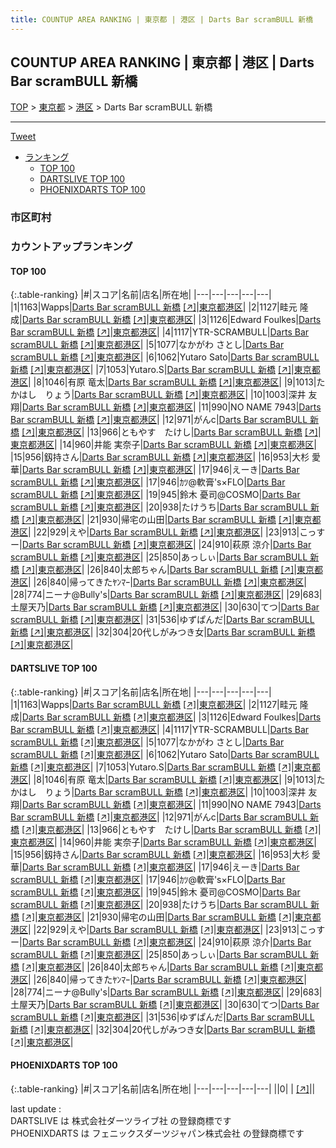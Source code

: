 ```yaml
---
title: COUNTUP AREA RANKING | 東京都 | 港区 | Darts Bar scramBULL 新橋
---
```

## COUNTUP AREA RANKING | 東京都 | 港区 | Darts Bar scramBULL 新橋

[TOP](/darts/rank/) > [東京都](/darts/rank/東京都/) > [港区](/darts/rank/東京都/港区/) > Darts Bar scramBULL 新橋

___

<a href="https://twitter.com/share?ref_src=twsrc%5Etfw" data-text="COUNTUP AREA RANKING | 東京都港区Darts Bar scramBULL 新橋" class="twitter-share-button" data-hashtags="DARTSLIVE,PHOENIXDARTS,darts,ダーツ" data-show-count="false">Tweet</a>

* [ランキング](#カウントアップランキング)
    * [TOP 100](#top-100)
    * [DARTSLIVE TOP 100](#dartslive-top-100)
    * [PHOENIXDARTS TOP 100](#phoenixdarts-top-100)

### 市区町村

<ul>

</ul>

### カウントアップランキング

#### TOP 100



{:.table-ranking}
|#|スコア|名前|店名|所在地|
|---|---|---|---|---|
|1|1163|<span class="rank-name-dl">Wapps</span>|<a href="/darts/rank/shops/0ab848a597990cf6774c926eb736cb5a.html">Darts Bar scramBULL 新橋</a> <a href="https://search.dartslive.com/jp/shop/0ab848a597990cf6774c926eb736cb5a">[↗]</a>|<a href="/darts/rank/東京都/港区">東京都港区</a>|
|2|1127|<span class="rank-name-dl">畦元 隆成</span>|<a href="/darts/rank/shops/0ab848a597990cf6774c926eb736cb5a.html">Darts Bar scramBULL 新橋</a> <a href="https://search.dartslive.com/jp/shop/0ab848a597990cf6774c926eb736cb5a">[↗]</a>|<a href="/darts/rank/東京都/港区">東京都港区</a>|
|3|1126|<span class="rank-name-dl">Edward Foulkes</span>|<a href="/darts/rank/shops/0ab848a597990cf6774c926eb736cb5a.html">Darts Bar scramBULL 新橋</a> <a href="https://search.dartslive.com/jp/shop/0ab848a597990cf6774c926eb736cb5a">[↗]</a>|<a href="/darts/rank/東京都/港区">東京都港区</a>|
|4|1117|<span class="rank-name-dl">YTR-SCRAMBULL</span>|<a href="/darts/rank/shops/0ab848a597990cf6774c926eb736cb5a.html">Darts Bar scramBULL 新橋</a> <a href="https://search.dartslive.com/jp/shop/0ab848a597990cf6774c926eb736cb5a">[↗]</a>|<a href="/darts/rank/東京都/港区">東京都港区</a>|
|5|1077|<span class="rank-name-dl">なかがわ さとし</span>|<a href="/darts/rank/shops/0ab848a597990cf6774c926eb736cb5a.html">Darts Bar scramBULL 新橋</a> <a href="https://search.dartslive.com/jp/shop/0ab848a597990cf6774c926eb736cb5a">[↗]</a>|<a href="/darts/rank/東京都/港区">東京都港区</a>|
|6|1062|<span class="rank-name-dl">Yutaro Sato</span>|<a href="/darts/rank/shops/0ab848a597990cf6774c926eb736cb5a.html">Darts Bar scramBULL 新橋</a> <a href="https://search.dartslive.com/jp/shop/0ab848a597990cf6774c926eb736cb5a">[↗]</a>|<a href="/darts/rank/東京都/港区">東京都港区</a>|
|7|1053|<span class="rank-name-dl">Yutaro.S</span>|<a href="/darts/rank/shops/0ab848a597990cf6774c926eb736cb5a.html">Darts Bar scramBULL 新橋</a> <a href="https://search.dartslive.com/jp/shop/0ab848a597990cf6774c926eb736cb5a">[↗]</a>|<a href="/darts/rank/東京都/港区">東京都港区</a>|
|8|1046|<span class="rank-name-dl">有原 竜太</span>|<a href="/darts/rank/shops/0ab848a597990cf6774c926eb736cb5a.html">Darts Bar scramBULL 新橋</a> <a href="https://search.dartslive.com/jp/shop/0ab848a597990cf6774c926eb736cb5a">[↗]</a>|<a href="/darts/rank/東京都/港区">東京都港区</a>|
|9|1013|<span class="rank-name-dl">たかはし　りょう</span>|<a href="/darts/rank/shops/0ab848a597990cf6774c926eb736cb5a.html">Darts Bar scramBULL 新橋</a> <a href="https://search.dartslive.com/jp/shop/0ab848a597990cf6774c926eb736cb5a">[↗]</a>|<a href="/darts/rank/東京都/港区">東京都港区</a>|
|10|1003|<span class="rank-name-dl">深井 友翔</span>|<a href="/darts/rank/shops/0ab848a597990cf6774c926eb736cb5a.html">Darts Bar scramBULL 新橋</a> <a href="https://search.dartslive.com/jp/shop/0ab848a597990cf6774c926eb736cb5a">[↗]</a>|<a href="/darts/rank/東京都/港区">東京都港区</a>|
|11|990|<span class="rank-name-dl">NO NAME 7943</span>|<a href="/darts/rank/shops/0ab848a597990cf6774c926eb736cb5a.html">Darts Bar scramBULL 新橋</a> <a href="https://search.dartslive.com/jp/shop/0ab848a597990cf6774c926eb736cb5a">[↗]</a>|<a href="/darts/rank/東京都/港区">東京都港区</a>|
|12|971|<span class="rank-name-dl">がんc</span>|<a href="/darts/rank/shops/0ab848a597990cf6774c926eb736cb5a.html">Darts Bar scramBULL 新橋</a> <a href="https://search.dartslive.com/jp/shop/0ab848a597990cf6774c926eb736cb5a">[↗]</a>|<a href="/darts/rank/東京都/港区">東京都港区</a>|
|13|966|<span class="rank-name-dl">ともやす　たけし</span>|<a href="/darts/rank/shops/0ab848a597990cf6774c926eb736cb5a.html">Darts Bar scramBULL 新橋</a> <a href="https://search.dartslive.com/jp/shop/0ab848a597990cf6774c926eb736cb5a">[↗]</a>|<a href="/darts/rank/東京都/港区">東京都港区</a>|
|14|960|<span class="rank-name-dl">井能 実奈子</span>|<a href="/darts/rank/shops/0ab848a597990cf6774c926eb736cb5a.html">Darts Bar scramBULL 新橋</a> <a href="https://search.dartslive.com/jp/shop/0ab848a597990cf6774c926eb736cb5a">[↗]</a>|<a href="/darts/rank/東京都/港区">東京都港区</a>|
|15|956|<span class="rank-name-dl">釼持さん</span>|<a href="/darts/rank/shops/0ab848a597990cf6774c926eb736cb5a.html">Darts Bar scramBULL 新橋</a> <a href="https://search.dartslive.com/jp/shop/0ab848a597990cf6774c926eb736cb5a">[↗]</a>|<a href="/darts/rank/東京都/港区">東京都港区</a>|
|16|953|<span class="rank-name-dl">大杉 愛華</span>|<a href="/darts/rank/shops/0ab848a597990cf6774c926eb736cb5a.html">Darts Bar scramBULL 新橋</a> <a href="https://search.dartslive.com/jp/shop/0ab848a597990cf6774c926eb736cb5a">[↗]</a>|<a href="/darts/rank/東京都/港区">東京都港区</a>|
|17|946|<span class="rank-name-dl">えーき</span>|<a href="/darts/rank/shops/0ab848a597990cf6774c926eb736cb5a.html">Darts Bar scramBULL 新橋</a> <a href="https://search.dartslive.com/jp/shop/0ab848a597990cf6774c926eb736cb5a">[↗]</a>|<a href="/darts/rank/東京都/港区">東京都港区</a>|
|17|946|<span class="rank-name-dl">ｶﾂ@軟膏&#x27;s×FLO</span>|<a href="/darts/rank/shops/0ab848a597990cf6774c926eb736cb5a.html">Darts Bar scramBULL 新橋</a> <a href="https://search.dartslive.com/jp/shop/0ab848a597990cf6774c926eb736cb5a">[↗]</a>|<a href="/darts/rank/東京都/港区">東京都港区</a>|
|19|945|<span class="rank-name-dl">鈴木 憂司@COSMO</span>|<a href="/darts/rank/shops/0ab848a597990cf6774c926eb736cb5a.html">Darts Bar scramBULL 新橋</a> <a href="https://search.dartslive.com/jp/shop/0ab848a597990cf6774c926eb736cb5a">[↗]</a>|<a href="/darts/rank/東京都/港区">東京都港区</a>|
|20|938|<span class="rank-name-dl">たけうち</span>|<a href="/darts/rank/shops/0ab848a597990cf6774c926eb736cb5a.html">Darts Bar scramBULL 新橋</a> <a href="https://search.dartslive.com/jp/shop/0ab848a597990cf6774c926eb736cb5a">[↗]</a>|<a href="/darts/rank/東京都/港区">東京都港区</a>|
|21|930|<span class="rank-name-dl">帰宅の山田</span>|<a href="/darts/rank/shops/0ab848a597990cf6774c926eb736cb5a.html">Darts Bar scramBULL 新橋</a> <a href="https://search.dartslive.com/jp/shop/0ab848a597990cf6774c926eb736cb5a">[↗]</a>|<a href="/darts/rank/東京都/港区">東京都港区</a>|
|22|929|<span class="rank-name-dl">えや</span>|<a href="/darts/rank/shops/0ab848a597990cf6774c926eb736cb5a.html">Darts Bar scramBULL 新橋</a> <a href="https://search.dartslive.com/jp/shop/0ab848a597990cf6774c926eb736cb5a">[↗]</a>|<a href="/darts/rank/東京都/港区">東京都港区</a>|
|23|913|<span class="rank-name-dl">こっすー</span>|<a href="/darts/rank/shops/0ab848a597990cf6774c926eb736cb5a.html">Darts Bar scramBULL 新橋</a> <a href="https://search.dartslive.com/jp/shop/0ab848a597990cf6774c926eb736cb5a">[↗]</a>|<a href="/darts/rank/東京都/港区">東京都港区</a>|
|24|910|<span class="rank-name-dl">萩原 涼介</span>|<a href="/darts/rank/shops/0ab848a597990cf6774c926eb736cb5a.html">Darts Bar scramBULL 新橋</a> <a href="https://search.dartslive.com/jp/shop/0ab848a597990cf6774c926eb736cb5a">[↗]</a>|<a href="/darts/rank/東京都/港区">東京都港区</a>|
|25|850|<span class="rank-name-dl">あっしぃ</span>|<a href="/darts/rank/shops/0ab848a597990cf6774c926eb736cb5a.html">Darts Bar scramBULL 新橋</a> <a href="https://search.dartslive.com/jp/shop/0ab848a597990cf6774c926eb736cb5a">[↗]</a>|<a href="/darts/rank/東京都/港区">東京都港区</a>|
|26|840|<span class="rank-name-dl">太郎ちゃん</span>|<a href="/darts/rank/shops/0ab848a597990cf6774c926eb736cb5a.html">Darts Bar scramBULL 新橋</a> <a href="https://search.dartslive.com/jp/shop/0ab848a597990cf6774c926eb736cb5a">[↗]</a>|<a href="/darts/rank/東京都/港区">東京都港区</a>|
|26|840|<span class="rank-name-dl">帰ってきたﾔﾝﾏｰ</span>|<a href="/darts/rank/shops/0ab848a597990cf6774c926eb736cb5a.html">Darts Bar scramBULL 新橋</a> <a href="https://search.dartslive.com/jp/shop/0ab848a597990cf6774c926eb736cb5a">[↗]</a>|<a href="/darts/rank/東京都/港区">東京都港区</a>|
|28|774|<span class="rank-name-dl">ニーナ@Bully&#x27;s</span>|<a href="/darts/rank/shops/0ab848a597990cf6774c926eb736cb5a.html">Darts Bar scramBULL 新橋</a> <a href="https://search.dartslive.com/jp/shop/0ab848a597990cf6774c926eb736cb5a">[↗]</a>|<a href="/darts/rank/東京都/港区">東京都港区</a>|
|29|683|<span class="rank-name-dl">土屋天乃</span>|<a href="/darts/rank/shops/0ab848a597990cf6774c926eb736cb5a.html">Darts Bar scramBULL 新橋</a> <a href="https://search.dartslive.com/jp/shop/0ab848a597990cf6774c926eb736cb5a">[↗]</a>|<a href="/darts/rank/東京都/港区">東京都港区</a>|
|30|630|<span class="rank-name-dl">てつ</span>|<a href="/darts/rank/shops/0ab848a597990cf6774c926eb736cb5a.html">Darts Bar scramBULL 新橋</a> <a href="https://search.dartslive.com/jp/shop/0ab848a597990cf6774c926eb736cb5a">[↗]</a>|<a href="/darts/rank/東京都/港区">東京都港区</a>|
|31|536|<span class="rank-name-dl">ゆずぱんだ</span>|<a href="/darts/rank/shops/0ab848a597990cf6774c926eb736cb5a.html">Darts Bar scramBULL 新橋</a> <a href="https://search.dartslive.com/jp/shop/0ab848a597990cf6774c926eb736cb5a">[↗]</a>|<a href="/darts/rank/東京都/港区">東京都港区</a>|
|32|304|<span class="rank-name-dl">20代しがみつき女</span>|<a href="/darts/rank/shops/0ab848a597990cf6774c926eb736cb5a.html">Darts Bar scramBULL 新橋</a> <a href="https://search.dartslive.com/jp/shop/0ab848a597990cf6774c926eb736cb5a">[↗]</a>|<a href="/darts/rank/東京都/港区">東京都港区</a>|


#### DARTSLIVE TOP 100



{:.table-ranking}
|#|スコア|名前|店名|所在地|
|---|---|---|---|---|
|1|1163|<span class="rank-name-dl">Wapps</span>|<a href="/darts/rank/shops/0ab848a597990cf6774c926eb736cb5a.html">Darts Bar scramBULL 新橋</a> <a href="https://search.dartslive.com/jp/shop/0ab848a597990cf6774c926eb736cb5a">[↗]</a>|<a href="/darts/rank/東京都/港区">東京都港区</a>|
|2|1127|<span class="rank-name-dl">畦元 隆成</span>|<a href="/darts/rank/shops/0ab848a597990cf6774c926eb736cb5a.html">Darts Bar scramBULL 新橋</a> <a href="https://search.dartslive.com/jp/shop/0ab848a597990cf6774c926eb736cb5a">[↗]</a>|<a href="/darts/rank/東京都/港区">東京都港区</a>|
|3|1126|<span class="rank-name-dl">Edward Foulkes</span>|<a href="/darts/rank/shops/0ab848a597990cf6774c926eb736cb5a.html">Darts Bar scramBULL 新橋</a> <a href="https://search.dartslive.com/jp/shop/0ab848a597990cf6774c926eb736cb5a">[↗]</a>|<a href="/darts/rank/東京都/港区">東京都港区</a>|
|4|1117|<span class="rank-name-dl">YTR-SCRAMBULL</span>|<a href="/darts/rank/shops/0ab848a597990cf6774c926eb736cb5a.html">Darts Bar scramBULL 新橋</a> <a href="https://search.dartslive.com/jp/shop/0ab848a597990cf6774c926eb736cb5a">[↗]</a>|<a href="/darts/rank/東京都/港区">東京都港区</a>|
|5|1077|<span class="rank-name-dl">なかがわ さとし</span>|<a href="/darts/rank/shops/0ab848a597990cf6774c926eb736cb5a.html">Darts Bar scramBULL 新橋</a> <a href="https://search.dartslive.com/jp/shop/0ab848a597990cf6774c926eb736cb5a">[↗]</a>|<a href="/darts/rank/東京都/港区">東京都港区</a>|
|6|1062|<span class="rank-name-dl">Yutaro Sato</span>|<a href="/darts/rank/shops/0ab848a597990cf6774c926eb736cb5a.html">Darts Bar scramBULL 新橋</a> <a href="https://search.dartslive.com/jp/shop/0ab848a597990cf6774c926eb736cb5a">[↗]</a>|<a href="/darts/rank/東京都/港区">東京都港区</a>|
|7|1053|<span class="rank-name-dl">Yutaro.S</span>|<a href="/darts/rank/shops/0ab848a597990cf6774c926eb736cb5a.html">Darts Bar scramBULL 新橋</a> <a href="https://search.dartslive.com/jp/shop/0ab848a597990cf6774c926eb736cb5a">[↗]</a>|<a href="/darts/rank/東京都/港区">東京都港区</a>|
|8|1046|<span class="rank-name-dl">有原 竜太</span>|<a href="/darts/rank/shops/0ab848a597990cf6774c926eb736cb5a.html">Darts Bar scramBULL 新橋</a> <a href="https://search.dartslive.com/jp/shop/0ab848a597990cf6774c926eb736cb5a">[↗]</a>|<a href="/darts/rank/東京都/港区">東京都港区</a>|
|9|1013|<span class="rank-name-dl">たかはし　りょう</span>|<a href="/darts/rank/shops/0ab848a597990cf6774c926eb736cb5a.html">Darts Bar scramBULL 新橋</a> <a href="https://search.dartslive.com/jp/shop/0ab848a597990cf6774c926eb736cb5a">[↗]</a>|<a href="/darts/rank/東京都/港区">東京都港区</a>|
|10|1003|<span class="rank-name-dl">深井 友翔</span>|<a href="/darts/rank/shops/0ab848a597990cf6774c926eb736cb5a.html">Darts Bar scramBULL 新橋</a> <a href="https://search.dartslive.com/jp/shop/0ab848a597990cf6774c926eb736cb5a">[↗]</a>|<a href="/darts/rank/東京都/港区">東京都港区</a>|
|11|990|<span class="rank-name-dl">NO NAME 7943</span>|<a href="/darts/rank/shops/0ab848a597990cf6774c926eb736cb5a.html">Darts Bar scramBULL 新橋</a> <a href="https://search.dartslive.com/jp/shop/0ab848a597990cf6774c926eb736cb5a">[↗]</a>|<a href="/darts/rank/東京都/港区">東京都港区</a>|
|12|971|<span class="rank-name-dl">がんc</span>|<a href="/darts/rank/shops/0ab848a597990cf6774c926eb736cb5a.html">Darts Bar scramBULL 新橋</a> <a href="https://search.dartslive.com/jp/shop/0ab848a597990cf6774c926eb736cb5a">[↗]</a>|<a href="/darts/rank/東京都/港区">東京都港区</a>|
|13|966|<span class="rank-name-dl">ともやす　たけし</span>|<a href="/darts/rank/shops/0ab848a597990cf6774c926eb736cb5a.html">Darts Bar scramBULL 新橋</a> <a href="https://search.dartslive.com/jp/shop/0ab848a597990cf6774c926eb736cb5a">[↗]</a>|<a href="/darts/rank/東京都/港区">東京都港区</a>|
|14|960|<span class="rank-name-dl">井能 実奈子</span>|<a href="/darts/rank/shops/0ab848a597990cf6774c926eb736cb5a.html">Darts Bar scramBULL 新橋</a> <a href="https://search.dartslive.com/jp/shop/0ab848a597990cf6774c926eb736cb5a">[↗]</a>|<a href="/darts/rank/東京都/港区">東京都港区</a>|
|15|956|<span class="rank-name-dl">釼持さん</span>|<a href="/darts/rank/shops/0ab848a597990cf6774c926eb736cb5a.html">Darts Bar scramBULL 新橋</a> <a href="https://search.dartslive.com/jp/shop/0ab848a597990cf6774c926eb736cb5a">[↗]</a>|<a href="/darts/rank/東京都/港区">東京都港区</a>|
|16|953|<span class="rank-name-dl">大杉 愛華</span>|<a href="/darts/rank/shops/0ab848a597990cf6774c926eb736cb5a.html">Darts Bar scramBULL 新橋</a> <a href="https://search.dartslive.com/jp/shop/0ab848a597990cf6774c926eb736cb5a">[↗]</a>|<a href="/darts/rank/東京都/港区">東京都港区</a>|
|17|946|<span class="rank-name-dl">えーき</span>|<a href="/darts/rank/shops/0ab848a597990cf6774c926eb736cb5a.html">Darts Bar scramBULL 新橋</a> <a href="https://search.dartslive.com/jp/shop/0ab848a597990cf6774c926eb736cb5a">[↗]</a>|<a href="/darts/rank/東京都/港区">東京都港区</a>|
|17|946|<span class="rank-name-dl">ｶﾂ@軟膏&#x27;s×FLO</span>|<a href="/darts/rank/shops/0ab848a597990cf6774c926eb736cb5a.html">Darts Bar scramBULL 新橋</a> <a href="https://search.dartslive.com/jp/shop/0ab848a597990cf6774c926eb736cb5a">[↗]</a>|<a href="/darts/rank/東京都/港区">東京都港区</a>|
|19|945|<span class="rank-name-dl">鈴木 憂司@COSMO</span>|<a href="/darts/rank/shops/0ab848a597990cf6774c926eb736cb5a.html">Darts Bar scramBULL 新橋</a> <a href="https://search.dartslive.com/jp/shop/0ab848a597990cf6774c926eb736cb5a">[↗]</a>|<a href="/darts/rank/東京都/港区">東京都港区</a>|
|20|938|<span class="rank-name-dl">たけうち</span>|<a href="/darts/rank/shops/0ab848a597990cf6774c926eb736cb5a.html">Darts Bar scramBULL 新橋</a> <a href="https://search.dartslive.com/jp/shop/0ab848a597990cf6774c926eb736cb5a">[↗]</a>|<a href="/darts/rank/東京都/港区">東京都港区</a>|
|21|930|<span class="rank-name-dl">帰宅の山田</span>|<a href="/darts/rank/shops/0ab848a597990cf6774c926eb736cb5a.html">Darts Bar scramBULL 新橋</a> <a href="https://search.dartslive.com/jp/shop/0ab848a597990cf6774c926eb736cb5a">[↗]</a>|<a href="/darts/rank/東京都/港区">東京都港区</a>|
|22|929|<span class="rank-name-dl">えや</span>|<a href="/darts/rank/shops/0ab848a597990cf6774c926eb736cb5a.html">Darts Bar scramBULL 新橋</a> <a href="https://search.dartslive.com/jp/shop/0ab848a597990cf6774c926eb736cb5a">[↗]</a>|<a href="/darts/rank/東京都/港区">東京都港区</a>|
|23|913|<span class="rank-name-dl">こっすー</span>|<a href="/darts/rank/shops/0ab848a597990cf6774c926eb736cb5a.html">Darts Bar scramBULL 新橋</a> <a href="https://search.dartslive.com/jp/shop/0ab848a597990cf6774c926eb736cb5a">[↗]</a>|<a href="/darts/rank/東京都/港区">東京都港区</a>|
|24|910|<span class="rank-name-dl">萩原 涼介</span>|<a href="/darts/rank/shops/0ab848a597990cf6774c926eb736cb5a.html">Darts Bar scramBULL 新橋</a> <a href="https://search.dartslive.com/jp/shop/0ab848a597990cf6774c926eb736cb5a">[↗]</a>|<a href="/darts/rank/東京都/港区">東京都港区</a>|
|25|850|<span class="rank-name-dl">あっしぃ</span>|<a href="/darts/rank/shops/0ab848a597990cf6774c926eb736cb5a.html">Darts Bar scramBULL 新橋</a> <a href="https://search.dartslive.com/jp/shop/0ab848a597990cf6774c926eb736cb5a">[↗]</a>|<a href="/darts/rank/東京都/港区">東京都港区</a>|
|26|840|<span class="rank-name-dl">太郎ちゃん</span>|<a href="/darts/rank/shops/0ab848a597990cf6774c926eb736cb5a.html">Darts Bar scramBULL 新橋</a> <a href="https://search.dartslive.com/jp/shop/0ab848a597990cf6774c926eb736cb5a">[↗]</a>|<a href="/darts/rank/東京都/港区">東京都港区</a>|
|26|840|<span class="rank-name-dl">帰ってきたﾔﾝﾏｰ</span>|<a href="/darts/rank/shops/0ab848a597990cf6774c926eb736cb5a.html">Darts Bar scramBULL 新橋</a> <a href="https://search.dartslive.com/jp/shop/0ab848a597990cf6774c926eb736cb5a">[↗]</a>|<a href="/darts/rank/東京都/港区">東京都港区</a>|
|28|774|<span class="rank-name-dl">ニーナ@Bully&#x27;s</span>|<a href="/darts/rank/shops/0ab848a597990cf6774c926eb736cb5a.html">Darts Bar scramBULL 新橋</a> <a href="https://search.dartslive.com/jp/shop/0ab848a597990cf6774c926eb736cb5a">[↗]</a>|<a href="/darts/rank/東京都/港区">東京都港区</a>|
|29|683|<span class="rank-name-dl">土屋天乃</span>|<a href="/darts/rank/shops/0ab848a597990cf6774c926eb736cb5a.html">Darts Bar scramBULL 新橋</a> <a href="https://search.dartslive.com/jp/shop/0ab848a597990cf6774c926eb736cb5a">[↗]</a>|<a href="/darts/rank/東京都/港区">東京都港区</a>|
|30|630|<span class="rank-name-dl">てつ</span>|<a href="/darts/rank/shops/0ab848a597990cf6774c926eb736cb5a.html">Darts Bar scramBULL 新橋</a> <a href="https://search.dartslive.com/jp/shop/0ab848a597990cf6774c926eb736cb5a">[↗]</a>|<a href="/darts/rank/東京都/港区">東京都港区</a>|
|31|536|<span class="rank-name-dl">ゆずぱんだ</span>|<a href="/darts/rank/shops/0ab848a597990cf6774c926eb736cb5a.html">Darts Bar scramBULL 新橋</a> <a href="https://search.dartslive.com/jp/shop/0ab848a597990cf6774c926eb736cb5a">[↗]</a>|<a href="/darts/rank/東京都/港区">東京都港区</a>|
|32|304|<span class="rank-name-dl">20代しがみつき女</span>|<a href="/darts/rank/shops/0ab848a597990cf6774c926eb736cb5a.html">Darts Bar scramBULL 新橋</a> <a href="https://search.dartslive.com/jp/shop/0ab848a597990cf6774c926eb736cb5a">[↗]</a>|<a href="/darts/rank/東京都/港区">東京都港区</a>|


#### PHOENIXDARTS TOP 100



{:.table-ranking}
|#|スコア|名前|店名|所在地|
|---|---|---|---|---|
||0|<span class="rank-name-dl"> </span>|<a href="/darts/rank/shops/.html"></a> <a href="">[↗]</a>|<a href="/darts/rank//"></a>|


<div class="footer border-top border-gray-light mt-5 pt-3 text-right text-gray">
    last update : <span style="font-weight: italic" id="foot_last_modified"></span><br />
    DARTSLIVE は 株式会社ダーツライブ社 の登録商標です<br />
    PHOENIXDARTS は フェニックスダーツジャパン株式会社 の登録商標です<br />
</div>

<script src="https://cdnjs.cloudflare.com/ajax/libs/jquery.tablesorter/2.31.3/js/jquery.tablesorter.min.js" integrity="sha512-qzgd5cYSZcosqpzpn7zF2ZId8f/8CHmFKZ8j7mU4OUXTNRd5g+ZHBPsgKEwoqxCtdQvExE5LprwwPAgoicguNg==" crossorigin="anonymous" referrerpolicy="no-referrer"></script>
<link rel="stylesheet" href="https://cdnjs.cloudflare.com/ajax/libs/jquery.tablesorter/2.31.3/css/theme.default.min.css" integrity="sha512-wghhOJkjQX0Lh3NSWvNKeZ0ZpNn+SPVXX1Qyc9OCaogADktxrBiBdKGDoqVUOyhStvMBmJQ8ZdMHiR3wuEq8+w==" crossorigin="anonymous" referrerpolicy="no-referrer" />
<script>
$(function() {
    $(".table-ranking").tablesorter({sortList:[[0, 0]]});
    $("#foot_last_modified").text(formatDate(new Date(document.lastModified), 'yyyy-MM-dd HH:mm:ss'));
});
</script>

<script async src="https://platform.twitter.com/widgets.js" charset="utf-8"></script>
